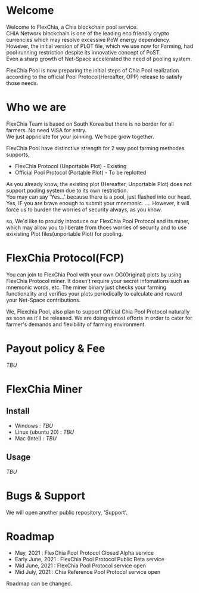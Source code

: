 # Welcome

Welcome to FlexChia, a Chia blockchain pool service.  
CHIA Network blockchain is one of the leading eco friendly crypto currencies which may resolve excessive PoW energy dependency.  
However, the initial version of PLOT file, which we use now for Farming, had pool running restriction despite its innovative concept of PoST.  
Even a sharp growth of Net-Space accelerated the need of pooling system.

FlexChia Pool is now preparing the initial steps of Chia Pool realization according to the official Pool Protocol(Hereafter, OPP) release to satisfy those needs.

# Who we are

FlexChia Team is based on South Korea but there is no border for all farmers. No need VISA for entry.  
We just appriciate for your joinning. We hope grow together. 

FlexChia Pool have distinctive strength for 2 way pool farming methodes supports,  
* FlexChia Protocol (Unportable Plot) - Existing 
* Official Pool Protocol (Portable Plot) - To be replotted

As you already know, the existing plot (Hereafter, Unportable Plot) does not support pooling system due to its own restriction.  
You may can say 'Yes...' because there is a pool, just flashed into our head. Yes, IF you are brave enough to submit your mnemonic. 
.... However, it will force us to burden the worries of security always, as you know. 

so, We'd like to prouldy introduce our FlexChia Pool Protocol and its miner, which may allow you to liberate from thoes worries of security and to use exixisting Plot files(unportable Plot) for pooling.

# FlexChia Protocol(FCP)

You can join to FlexChia Pool with your own OG(Original) plots by using FlexChia Protocol miner. It doesn't require your secret infomations such as mnemonic words, etc. 
The miner binary just checks your farming functionality and verifies your plots periodically to calculate and reward your Net-Space contributions.

We, Flexchia Pool, also plan to support Official Chia Pool Protocol naturally as soon as it'll be released.
We are doing utmost efforts in order to cater for farmer's demands and flexibility of farming environment.


# Payout policy & Fee

_TBU_

# FlexChia Miner
## Install
* Windows : _TBU_
* Linux (ubuntu 20) : _TBU_
* Mac (Intel) : _TBU_

## Usage

_TBU_

# Bugs & Support

We will open another public repository, 'Support'.

# Roadmap

* May, 2021 : FlexChia Pool Protocol Closed Alpha service
* Early June, 2021 : FlexChia Pool Protocol Public Beta service
* Mid June, 2021 : FlexChia Pool Protocol service open
* Mid July, 2021 : Chia Reference Pool Protocol service open

Roadmap can be changed.
